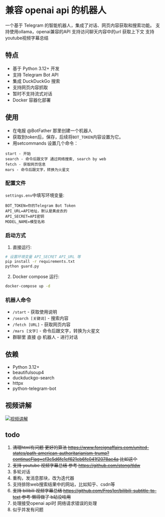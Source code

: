 # 兼容 openai api 的机器人

一个基于 Telegram 的智能机器人，集成了对话、网页内容获取和搜索功能。
支持使用ollama，openai兼容的API
支持访问聊天内容中的url 获取上下文
支持youtube视频字幕总结

## 特点

- 基于 Python 3.12+ 开发
- 支持 Telegram Bot API
- 集成 DuckDuckGo 搜索
- 支持网页内容抓取
- 暂时不支持流式对话
- Docker 容器化部署

## 使用

- 在电报 @BotFather 那里创建一个机器人
- 获取到token后，保存，后续将`BOT_TOKEN`内容设置为它。
- 用setcommands 设置几个命令：
```
start - 开始
search - 命令后跟文字 通过网络搜索, search by web
fetch - 获取网页信息
mars - 命令后跟文字，转换为火星文
```


### 配置文件

`settings.env`中填写环境变量:

```env
BOT_TOKEN=你的Telegram Bot Token
API_URL=API地址，默认是黄皮衣的
API_SECRET=API密钥
MODEL_NAME=模型名称
```

### 启动方式

1. 直接运行:

```bash
# 设置环境变量 API_SECRET API_URL 等
pip install -r requirements.txt
python guard.py
```

2. Docker compose 运行:

```bash
docker-compose up -d
```

### 机器人命令

- `/start` - 获取使用说明
- `/search [关键词]` - 搜索内容
- `/fetch [URL]` - 获取网页内容
- `/mars [文字]` - 命令后跟文字，转换为火星文
- 群聊里 直接 @ 机器人 - 进行对话

## 依赖

- Python 3.12+
- beautifulsoup4
- duckduckgo-search
- httpx
- python-telegram-bot

## 视频讲解
[![视频讲解](https://img.youtube.com/vi/E5CH3p9w8UU/0.jpg)](https://www.youtube.com/watch?v=E5CH3p9w8UU)


## todo

1. ~~清理html有问题 更好的算法 https://www.foreignaffairs.com/united-states/path-american-authoritarianism-trump?continueFlag=ef3c5d6fc1ef621eb6fc041f2078ae4a 比如这个~~
2. ~~支持 youtube 视频字幕总结 参考 https://github.com/stong/tldw~~
3. 多轮对话
4. 重构，发消息那块，改为迭代器
5. 支持排除web搜索结果中的网站，比如知乎、csdn等
6. ~~支持 bilibili 视频字幕总结 https://github.com/Fros1er/bilibili-subtitle-to-text 参考 懒得做了 b站没啥用~~
7. 处理接受openai api时 网络请求错误的处理
8. 似乎并发有问题
